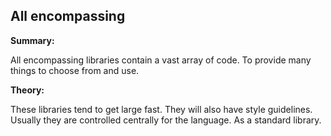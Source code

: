 ## All encompassing
**Summary:**

All encompassing libraries contain a vast array of code. To provide many things to choose from and use.

**Theory:**

These libraries tend to get large fast. They will also have style guidelines. Usually they are controlled centrally for the language. As a standard library.

